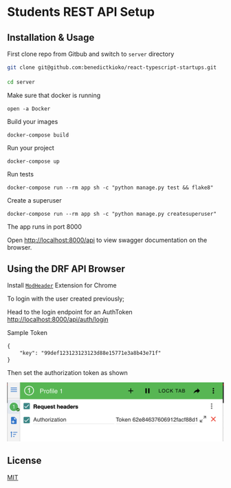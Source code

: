 # Students REST API Setup

## Installation & Usage

First clone repo from Gitbub and switch to `server` directory

```bash
git clone git@github.com:benedictkioko/react-typescript-startups.git

cd server
```

Make sure that docker is running

```
open -a Docker
```

Build your images

```
docker-compose build
```

Run your project

```
docker-compose up
```

Run tests

```
docker-compose run --rm app sh -c "python manage.py test && flake8"
```

Create a superuser

```
docker-compose run --rm app sh -c "python manage.py createsuperuser"
```

The app runs in port 8000

Open [http://localhost:8000/api](http://localhost:8000/api) to view swagger documentation on the browser.

## Using the DRF API Browser

Install [`ModHeader`](https://chrome.google.com/webstore/detail/modheader/idgpnmonknjnojddfkpgkljpfnnfcklj) Extension for Chrome

To login with the user created previously;

Head to the login endpoint for an AuthToken [http://localhost:8000/api/auth/login](http://localhost:8000/api/auth/login) 

Sample Token 

```
{
    "key": "99def123123123123d88e15771e3a8b43e71f"
}
```

Then set the authorization token as shown


![Authorization Token](../images/Screenshot.png?raw=true "TokenAuth")

## License

[MIT](https://choosealicense.com/licenses/mit/)

